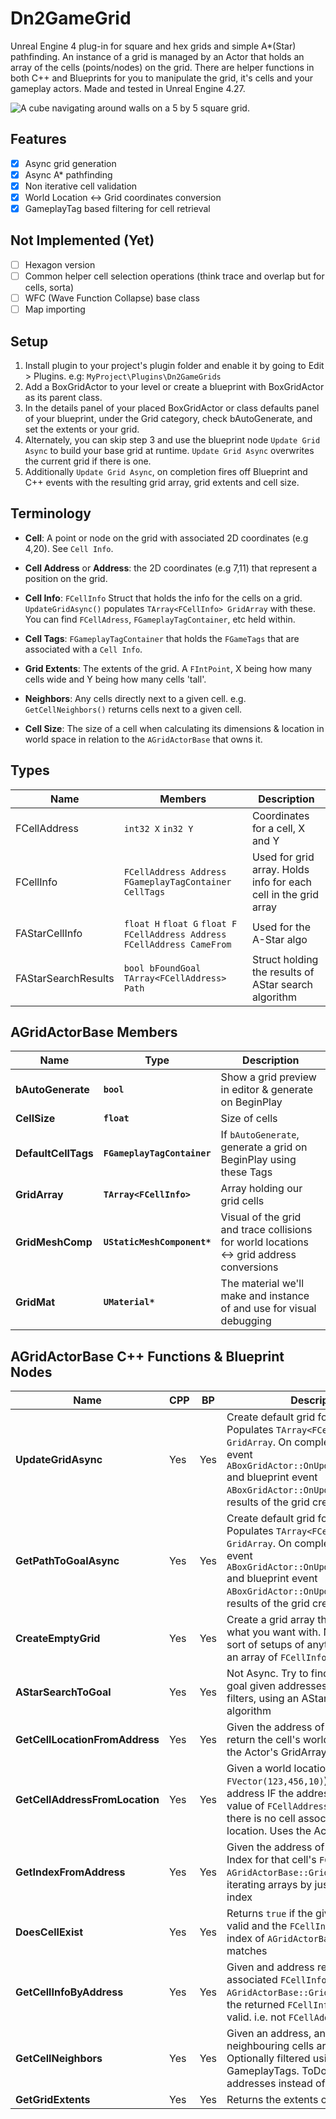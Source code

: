 # Dn2GameGrid

Unreal Engine 4 plug-in for square and hex grids and simple A*(Star) pathfinding. An instance of a grid is managed by an Actor that holds an array of the cells (points/nodes) on the grid. There are helper functions in both C++ and Blueprints for you to manipulate the grid, it's cells and your gameplay actors. Made and tested in Unreal Engine 4.27.

![A cube navigating around walls on a 5 by 5 square grid.](https://dn2.github.io/resources/img/astargrid_preview.gif) <!-- ![A Yellow trail navigating through around walls](https://dn2.github.io/resources/img/astargrid_snek.gif) -->

## Features
- [x] Async grid generation
- [x] Async A* pathfinding
- [x] Non iterative cell validation
- [x] World Location <-> Grid coordinates conversion
- [x] GameplayTag based filtering for cell retrieval

## Not Implemented (Yet)
- [ ] Hexagon version
- [ ] Common helper cell selection operations (think trace and overlap but for cells, sorta)
- [ ] WFC (Wave Function Collapse) base class
- [ ] Map importing

## Setup
1. Install plugin to your project's plugin folder and enable it by going to Edit > Plugins. e.g: `MyProject\Plugins\Dn2GameGrids`
2. Add a BoxGridActor to your level or create a blueprint with BoxGridActor as its parent class.
3. In the details panel of your placed BoxGridActor  or class defaults panel of your blueprint, under the Grid category, check bAutoGenerate, and set the extents or your grid.
4. Alternately, you can skip step 3 and use the blueprint node `Update Grid Async` to build your base grid at runtime. `Update Grid Async` overwrites the current grid if there is one.
5. Additionally `Update Grid Async`, on completion fires off Blueprint and C++ events with the resulting grid array, grid extents and cell size.

## Terminology
- **Cell**: A point or node on the grid with associated 2D coordinates (e.g 4,20). See `Cell Info`.

- **Cell Address** or **Address**: the 2D coordinates (e.g 7,11) that represent a position on the grid.

- **Cell Info**: `FCellInfo` Struct that holds the info for the cells on a grid. `UpdateGridAsync()` populates `TArray<FCellInfo> GridArray` with these. You can find `FCellAdress`, `FGameplayTagContainer`, etc held within.

- **Cell Tags**: `FGameplayTagContainer` that holds the `FGameTags` that are associated with a `Cell Info`.

- **Grid Extents**: The extents of the grid. A `FIntPoint`, X being how many cells wide and Y being how many cells 'tall'.

- **Neighbors**: Any cells directly next to a given cell. e.g. `GetCellNeighbors()` returns cells next to a given cell.

- **Cell Size**: The size of a cell when calculating its dimensions & location in world space in relation to the `AGridActorBase` that owns it.

## Types
| Name | Members | Description |
|-|-|-|
| FCellAddress | `int32 X` `in32 Y` | Coordinates for a cell, X and Y|
| FCellInfo | `FCellAddress Address` `FGameplayTagContainer CellTags`| Used for grid array. Holds info for each cell in the grid array |
| FAStarCellInfo | `float H` `float G` `float F` `FCellAddress Address` `FCellAddress CameFrom` | Used for the A-Star algo |
| FAStarSearchResults | `bool bFoundGoal` `TArray<FCellAddress> Path` | Struct holding the results of AStar search algorithm |


## AGridActorBase Members
<!--
**`bool` `bAutoGenerate`**: If the actor should generate a grid.
**`float` `CellSize`**: Size of cells.
**`FGameplayTagContainer` `DefaultCellTags`**: If `bAutoGenerate` is true we generate a grid on BeginPlay using these Tags.
**`TArray<FCellInfo>` `GridArray`**: Array holding our grid.
**`UStaticMeshComponent*` `GridMeshComp`**: Mesh component for visuals of the grid and trace collisions for world locations <> grid address conversions.
**`UMaterial*` `GridMat`**:	The material we'll make and instance of and use for visual debugging. -->
| Name                        | Type                  | Description                                                                              |
|-----------------------------|-----------------------|------------------------------------------------------------------------------------------|
| **bAutoGenerate** | **`bool`** | Show a grid preview in editor & generate on BeginPlay |
| **CellSize** | **`float`** | Size of cells |
| **DefaultCellTags** | **`FGameplayTagContainer`** | If `bAutoGenerate`, generate a grid on BeginPlay using these Tags |
| **GridArray** | **`TArray<FCellInfo>`** | Array holding our grid cells |
| **GridMeshComp** | **`UStaticMeshComponent*`** | Visual of the grid and trace collisions for world locations <-> grid address conversions |
| **GridMat** | **`UMaterial*`** | The material we'll make and instance of and use for visual debugging |


## AGridActorBase C++ Functions & Blueprint Nodes
| Name | CPP | BP | Description |
|-|-|-|-|
| **UpdateGridAsync** | Yes | Yes | Create default grid for this grid actor. Populates `TArray<FCellInfo> GridArray`. On completion calls C++ event `ABoxGridActor::OnUpdateGrid_Internal` and blueprint event `ABoxGridActor::OnUpdateGrid` with the results of the grid creation. |
| **GetPathToGoalAsync** | Yes | Yes |Create default grid for this grid actor. Populates `TArray<FCellInfo> GridArray`. On completion calls C++ event `ABoxGridActor::OnUpdateGrid_Internal` and blueprint event `ABoxGridActor::OnUpdateGrid` with the results of the grid creation|
| **CreateEmptyGrid** | Yes | Yes | Create a grid array that you can do what you want with. Not Async. No sort of setups of anything. Just returns an array of `FCellInfo` |
| **AStarSearchToGoal** | Yes | Yes | Not Async. Try to find a path to the goal given addresses and optional filters, using an AStar pathfinding algorithm |
| **GetCellLocationFromAddress**| Yes | Yes | Given the address of a cell (e.g 12,24) return the cell's world location. Uses the Actor's GridArray |
| **GetCellAddressFromLocation** | Yes | Yes | Given a world location (e.g `FVector(123,456,10)`) return a cell address IF the address is valid. Return value of `FCellAddress(-1,-1)` means there is no cell associated with given location. Uses the Actor's GridArray |
| **GetIndexFromAddress** | Yes | Yes | Given the address of a cell, return the Index for that cell's `FCellInfo` in `AGridActorBase::GridArray`. Avoids iterating arrays by just calculation its index |
| **DoesCellExist** | Yes | Yes | Returns `true` if the given address is valid and the `FCellInfo` in the assumed index of `AGridActorBase::GridArray` matches |
| **GetCellInfoByAddress** | Yes | Yes | Given and address returns the associated `FCellInfo` from `AGridActorBase::GridArray`. Make sure the returned `FCellInfo::Address` is valid. i.e. not `FCellAddress(-1,-1)` |
| **GetCellNeighbors** | Yes | Yes | Given an address, an array of neighbouring cells are returned. Optionally filtered using GameplayTags. ToDo: maybe return addresses instead of cell infos |
| **GetGridExtents** | Yes | Yes | Returns the extents of the grid. |


<!--
**`AGridActorBase::UpdateGridAsync()`**: Create default grid for this grid actor. Populates `TArray<FCellInfo> GridArray`. On completion calls C++ event `ABoxGridActor::OnUpdateGrid_Internal` and blueprint event `ABoxGridActor::OnUpdateGrid` with the results of the grid creation.

**`AGridActorBase::GetPathToGoalAsync()`**: Try to find a path to the goal given addresses and optional filters, using an AStar pathfinding algorithm. On completion calls C++ event `ABoxGridActor::OnAStarSearchEnd_Internal` and blueprint event `ABoxGridActor::OnAStarSearchEnd` with the results of the search.

**`AGridActorBase::CreateEmptyGrid()`**: Create a grid array that you can do what you want with. Not Async. No sort of setups of anything. Just an array of `FCellInfo`s.

**`AGridActorBase::AStarSearchToGoal()`**: Not Async. Try to find a path to the goal given addresses and optional filters, using an AStar pathfinding algorithm. (this version SHOULD take a FCellInfo array as a praram. Will fix soon).

**`AGridActorBase::GetCellLocationFromAddress()`**: Given the address of a cell (e.g 12,24) return the cell's world location. Uses the Actor's GridArray;

**`AGridActorBase::GetCellAddressFromLocation()`**: Given a world location (e.g `FVector(123,456,10)`) return a cell address IF the address is valid. Return value of `FCellAddress(-1,-1)` means there is no cell associated with given location. Uses the Actor's GridArray;

**`AGridActorBase::GetIndexFromAddress()`**: Given the address of a cell, return the Index for that cell's `FCellInfo` in `AGridActorBase::GridArray`. Avoids iterating arrays by just calculation its index.

**`AGridActorBase::DoesCellExist()`**: Returns `true` if the given address is valid and the `FCellInfo` in the assumed index of `AGridActorBase::GridArray` matches.

**`AGridActorBase::GetCellInfoByAddress()`**: Given and address returns the associated `FCellInfo` from `AGridActorBase::GridArray`. Make sure the returned `FCellInfo::Address` is valid. i.e. not `FCellAddress(-1,-1)`

**`AGridActorBase::GetCellNeighbors()`**: Given an address, an array of neighbouring cells are returned. Optionally filtered using GameplayTags. ToDo: add FCellInfo array parameter instead of targeting AGridActorBase::GridArray & maybe return addresses instead of cell infos.

**`AGridActorBase::GetGridExtents()`**: Returns the extents of the grid.
-->